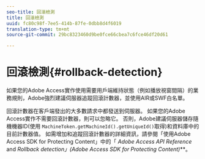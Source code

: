 ```yaml
---
seo-title: 回滾檢測
title: 回滾檢測
uuid: fc80c98f-7ee5-414b-87fe-0dbb8d4f6019
translation-type: tm+mt
source-git-commit: 29bc8323460d9be0fce66cbea7c6fce46df20d61

---
```



# 回滾檢測{#rollback-detection}

如果您的Adobe Access實作使用需要用戶端維持狀態（例如播放視窗間隔）的業務規則，Adobe強烈建議伺服器追蹤回滾計數器，並使用AIR或SWF白名單。

回滾計數器在客戶端發出的大多數請求中都發送到伺服器。 如果您的Adobe Access實作不需要回滾計數器，則可以忽略它。 否則，Adobe建議伺服器儲存隨機機器ID(使用 `MachineToken.getMachineId().getUniqueId()`取得)和資料庫中的目前計數器值。 如需增加和追蹤回滾計數器的詳細資訊，請參閱「使用Adobe Access SDK for Protecting Content」中的「 *Adobe Access API Reference* and *Rollback detection」(Adobe Access SDK for Protecting Content)***。
